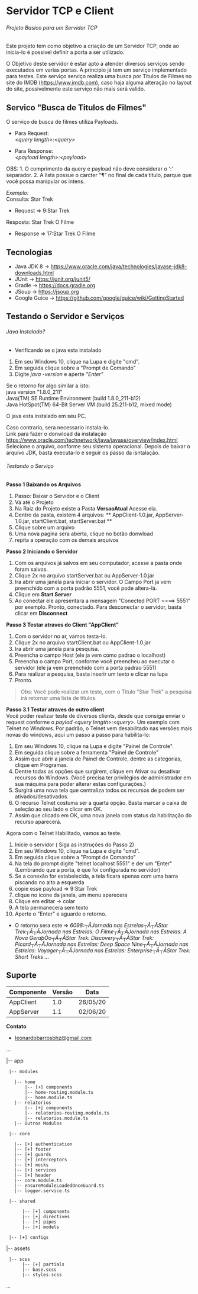 # Servidor TCP e Client
###### Projeto Basico para um Servidor TCP 
Este projeto tem como objetivo a criação de um Servidor TCP, onde ao inicia-lo é possivel definir a porta a ser utilizado.

O Objetivo deste servidor é estar apto a atender diversos serviços sendo executados em varias portas. 
A principio já tem um serviço implementado para testes. Este serviço serviço realiza uma busca por Titulos de Filmes no site do IMDB 
(https://www.imdb.com), caso haja alguma alteração no layout do site, possivelmente este serviço não mais será valido.

## Servico "Busca de Titulos de Filmes"
O serviço de busca de filmes utiliza Payloads.</br>

- Para Request:<br>
*\<query length\>:\<query\>*  

- Para Response:<br>
*\<payload length\>:\<payload\>*

OBS: 1. O comprimento da query e payload não deve considerar o ':' separador.
     2. A lista possue o carcter "¶" no final de cada titulo, parque que você possa manipular os intens.
     
*Exemplo:*<br>
Consulta: Star Trek <br>
- Request =>  9:Star Trek

Resposta: Star Trek O Filme <br>
- Response =>  17:Star Trek O Filme


## Tecnologias

- Java JDK 8   -> https://www.oracle.com/java/technologies/javase-jdk8-downloads.html
- JUnit        -> https://junit.org/junit5/
- Gradle       -> https://docs.gradle.org
- JSoup        -> https://jsoup.org
- Google Guice -> https://github.com/google/guice/wiki/GettingStarted
 

## Testando o Servidor e Serviços

###### Java Instalado?


- Verificando se o java esta instalado

1. Em seu Windows 10, clique na Lupa e digite "cmd".
2. Em seguida clique sobre a "Prompt de Comando"
3. Digite *java -version* e aperte *"Enter"*
 
Se o retorno for algo similar a isto:<br>
java version "1.8.0_211"<br>
Java(TM) SE Runtime Environment (build 1.8.0_211-b12)<br>
Java HotSpot(TM) 64-Bit Server VM (build 25.211-b12, mixed mode)<br>

O java esta instalado em seu PC.<br>
 
Caso contrario, sera necessario instala-lo.</br> Link para fazer o donwload da instalação https://www.oracle.com/technetwork/java/javase/overview/index.html </br> Selecione o arquivo, conforme seu sistema operacional.
Depois de baixar o arquivo JDK, basta executa-lo e seguir os passo da isntalação.



###### Testando o Serviço 
 
 **Passo 1 Baixando os Arquivos**
 
 1. Passo: Baixar o Servidor e o Client
 2. Vá até o Projeto
 3. Na Raiz do Projeto existe a Pasta **VersaoAtual** Acesse ela.
 4. Dentro da pasta, existem 4 arquivos: ** AppClient-1.0.jar, AppServer-1.0.jar, startClient.bat, startServer.bat **
 5. Clique sobre um arquivo
 6. Uma nova pagina sera aberta, clique no botão donwload
 7. repita a operação com os demais arquivos
 
 **Passo 2 Iniciando o Servidor**
 
 1. Com os arquivos já salvos em seu computador, acesse a pasta onde foram salvos.
 2. Clique 2x no arquivo startServer.bat ou AppServer-1.0.jar
 3. Ira abrir uma janela para iniciar o servidor. O Campo Port ja vem preenchido com a porta padrão 5551, você pode altera-lá. 
 4. Clique em **Start Server**
 5. Ao conectar ele apresentara a mensagem "Conected PORT ====> 5551" por exemplo.
 Pronto, conectado. Para desconectar o servidor, basta clicar em **Disconnect**
 
 **Passo 3 Testar atraves do Client "AppClient"**
 1. Com o servidor no ar, vamos testa-lo.
 2. Clique 2x no arquivo startClient.bat ou AppClient-1.0.jar
 3. Ira abrir uma janela para pesquisa.
 4. Preencha o campo Host (ele ja vem como padrao o localhost)
 5. Preencha o campo Port, conforme você preencheu ao executar o servidor (ele ja vem preenchido com a porta padrao 5551) 
 6. Para realizar a pesquisa, basta inserir um texto e clicar na lupa
 7. Pronto.
  >Obs: Você pode realizar um teste, com o Titulo "Star Trek" a pesquisa irá retornar uma lista de titulos.
 
 **Passo 3.1 Testar atraves de outro client**<br>
 Você poder realizar teste de diversos clients, desde que consiga enviar o request conforme o *paylod* *\<query length\>:\<query\>*.
 Um exemplo com Telnet no Windows. Por padrão, o Telnet vem desabilitado nas versões mais novas do windows, aqui um passo a passo para habilita-lo:
 
 1. Em seu Windows 10, clique na Lupa e digite "Painel de Controle".
 2. Em seguida clique sobre a ferramenta "Painel de Controle"
 3. Assim que abrir a janela de Painel de Controle, dentre as categorias, clique em Programas.
 4. Dentre todas as opções que surgirem, clique em Ativar ou desativar recursos do Windows. (Você precisa ter privilégios de     administrador em sua máquina para poder alterar estas configurações.)
 5. Surgirá uma nova tela que centraliza todos os recursos de podem ser ativados/desativados.
 6. O recurso Telnet costuma ser a quarta opção. Basta marcar a caixa de seleção ao seu lado e clicar em OK.
 7. Assim que clicado em OK, uma nova janela com status da habilitação do recurso aparecerá.
 
 Agora com o Telnet Habilitado, vamos ao teste.
 1. Inicie o servidor ( Siga as instruções do Passo 2)
 2. Em seu Windows 10, clique na Lupa e digite "cmd".
 3. Em seguida clique sobre a "Prompt de Comando"
 4. Na tela do prompt digite "telnet localhost 5551" e der um "Enter" (Lembrando que a porta, é que foi configurada no servidor)
 5. Se a conexão for estabelecida, a tela ficara apenas com uma barra piscando no alto a esquerda
 6. copie esse payload =>  9:Star Trek 
 7. clique no icone da janela, um menu aparecera
 8. Clique em editar -> colar
 9. A tela permanecera sem texto
 10. Aperte o "Enter" e aguarde o retorno.
 
 - O retorno sera este => *6098:┬ÂJornada nas Estrelas┬Â┬ÂStar Trek┬Â┬ÂJornada nas Estrelas: O Filme┬Â┬ÂJornada nas Estrelas: A Nova GeraþÒo┬Â┬ÂStar Trek: Discovery┬Â┬ÂStar Trek: Picard┬Â┬ÂJornada nas Estrelas: Deep Space Nine┬Â┬ÂJornada nas Estrelas: Voyager┬Â┬ÂJornada nas Estrelas: Enterprise┬Â┬ÂStar Trek: Short Treks ...*
 
 
  ## Suporte
  
| Componente  |  Versão  | Data     |
| ------------| ---------|----------|
|  AppClient  |  1.0     | 26/05/20 |
|  AppServer  |  1.1     | 02/06/20 |
  
  
  **Contato**
* leonardobarrosbhz@gmail.com 

...

|-- app

     |-- modules
     
       |-- home
           |-- [+] components
           |-- home-routing.module.ts
           |-- home.module.ts
	   |-- relatorios
           |-- [+] components
           |-- relatorios-routing.module.ts
           |-- relatorios.module.ts
	   |-- Outros Modulos 
		
     |-- core
     
       |-- [+] authentication
       |-- [+] footer
       |-- [+] guards
       |-- [+] interceptors
       |-- [+] mocks
       |-- [+] services
       |-- [+] header
       |-- core.module.ts
       |-- ensureModuleLoadedOnceGuard.ts
       |-- logger.service.ts
     
     |-- shared
     
          |-- [+] components
          |-- [+] directives
          |-- [+] pipes
          |-- [+] models
     
     |-- [+] configs
     
|-- assets

     |-- scss
          |-- [+] partials
          |-- base.scss
          |-- styles.scss
...
  
